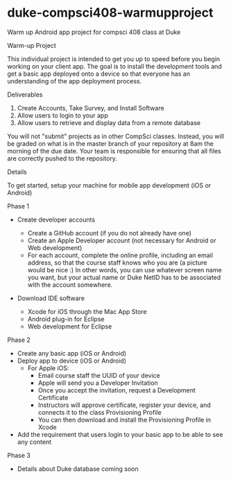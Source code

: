 duke-compsci408-warmupproject
=============================

Warm up Android app project for compsci 408 class at Duke


Warm-up Project

This individual project is intended to get you up to speed before you begin working on your client app. The goal is to install the development tools and get a basic app deployed onto a device so that everyone has an understanding of the app deployment process.


Deliverables

1. Create Accounts, Take Survey, and Install Software
2. Allow users to login to your app
3. Allow users to retrieve and display data from a remote database

You will not "submit" projects as in other CompSci classes. Instead, you will be graded on what is in the master branch of your repository at 8am the morning of the due date. Your team is responsible for ensuring that all files are correctly pushed to the repository.


Details

To get started, setup your machine for mobile app development (iOS or Android)

Phase 1

- Create developer accounts
  - Create a GitHub account (if you do not already have one)
  - Create an Apple Developer account (not necessary for Android or Web development)
  - For each account, complete the online profile, including an email address, so that the course staff knows who you are (a picture would be nice :) In other words, you can use whatever screen name you want, but your actual name or Duke NetID has to be associated with the account somewhere.

- Download IDE software
  - Xcode for iOS through the Mac App Store
  - Android plug-in for Eclipse
  - Web development for Eclipse


Phase 2

- Create any basic app (iOS or Android)
- Deploy app to device (iOS or Android)
  - For Apple iOS:
    - Email course staff the UUID of your device
    - Apple will send you a Developer Invitation
    - Once you accept the invitation, request a Development Certificate
    - Instructors will approve certificate, register your device, and connects it to the class Provisioning Profile
    - You can then download and install the Provisioning Profile in Xcode
- Add the requirement that users login to your basic app to be able to see any content


Phase 3

- Details about Duke database coming soon

